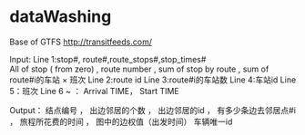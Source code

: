 # dataWashing
Base of GTFS  http://transitfeeds.com/

Input:
    Line 1:stop#, route#,route_stops#,stop_times#  
           All of stop ( from zero) , route number , sum of stop by route , sum of route#i的车站 × 班次
    Line 2:route id
    Line 3:route#i的车站数
    Line 4:车站id
    Line 5：班次
    Line 6 ~ ： Arrival TIME， Start TIME

Output：
  结点编号  ， 出边邻居的个数 ， 出边邻居的id ， 有多少条边去邻居点#i ， 旅程所花费的时间  ， 图中的边权值（出发时间）
  车辆唯一id
